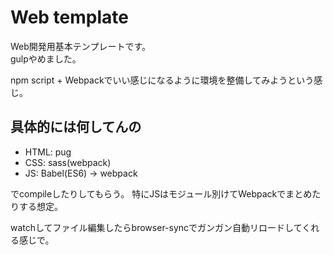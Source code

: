 # Web template

Web開発用基本テンプレートです。  
gulpやめました。

npm script + Webpackでいい感じになるように環境を整備してみようという感じ。


## 具体的には何してんの

* HTML: pug
* CSS: sass(webpack)
* JS: Babel(ES6) -> webpack

でcompileしたりしてもらう。
特にJSはモジュール別けてWebpackでまとめたりする想定。

watchしてファイル編集したらbrowser-syncでガンガン自動リロードしてくれる感じで。

